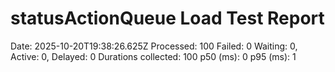 # statusActionQueue Load Test Report
Date: 2025-10-20T19:38:26.625Z
Processed: 100
Failed: 0
Waiting: 0, Active: 0, Delayed: 0
Durations collected: 100
p50 (ms): 0
p95 (ms): 1